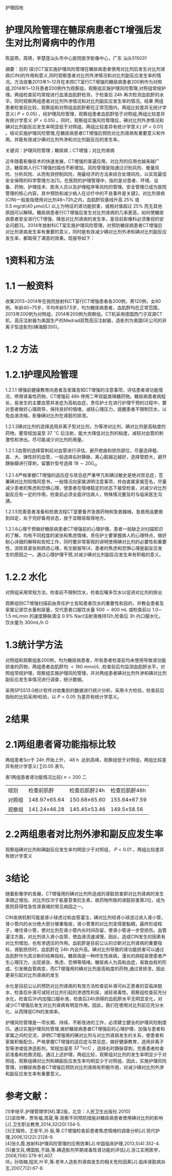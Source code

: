 护理园地

# 护理风险管理在糖尿病患者CT增强后发生对比剂肾病中的作用

陈瑟燕，周琇，李楚莲汕头市中心医院医学影像中心，广东 汕头515031

摘要：目的 探讨CT室实施护理风险管理在糖尿病患者使用对比剂后发生对比剂肾病(CIN)的作用和意义,同时观察患者对比剂外渗情况和对比剂副反应发生率的情况。方法收集2013年1\~12月在本院CT室行CT增强的糖尿病患者200例作为对照组,2014年1\~12月患者200例作为观察组，观察组实施护理风险管理,对照组常规护理。两组检查前均常规进行血液血肌酐检测，于检查后 $2 4 \mathrm { h }$ 再次检测血肌酐的水平。同时观察两组患者对比剂外渗情况和对比剂副反应发生率的情况。结果 两组患者检查前比较，观察组和对照组血肌酐都在正常范围内，两组比较差异无统计学意义( $P { < } 0 . 0 5 )$ ，经护理风险管理，观察组患者血肌酐低于对照组,两组比较差异有统计学意义 $( P { < } 0 . 0 5 )$ 。同时，观察组实施风险管理后，碘对比剂外渗情况和碘对比剂副反应发生率明显低于对照组，两组比较差异有统计学意义( $( P { < } 0 . 0 1 )$ 。结论实施护理风险管理,在糖尿病患者CT增强后预防对比剂肾病有重要意义和作用。并能有效减少碘对比剂外渗和对比剂副反应的发生率。

关键词：护理风险管理；糖尿病；CT增强；对比剂肾病

近年随着影像技术的快速发展，CT增强的普遍应用，对比剂的应用也越来越广泛，糖尿病人行CT增强扫描也不断增加。风险管理是指通过识别风险、衡量风险、分析风险、从而有效控制风险，用最经济的方法来综合处理风险，以实现最佳安全保障的科学管理方法[1]。在医院的护理管理中，指的是对患者、环境、设备、药物、护理技术、医务人员以及护理程序等风险的管理。安全管理已成为医院管理的核心内容，其中预防和减少病人在诊疗中的不良事件是关键2。对比剂肾病(CIN)一般是指使用对比剂48\~72h之内，血肌酐较基线升高 $2 5 \%$ 或 $0 . 5 ~ \mathrm { m g / d l } ( 4 0 ~ \mu \mathrm { m o l / L } )$ 以上为特征的肾功能损害，或相对值超过 $2 5 \%$ 而无其他原因可以解释。糖尿病患者行CT增强后发生对比剂肾病的几率更高，如何使糖尿病患者安全进行CT增强，降低对比剂肾病的发生率，是目前影像科必须重视的安全问题3]。2014年放射科CT室实施护理风险管理，对预防糖尿病患者CT增强后对比剂肾病发生率有重要的意义，同时能有效减少碘对比剂外渗和碘对比剂副反应发生率，都取得了满意的效果。现报导如下：

# 1资料和方法

# 1.1 一般资料

收集2013\~2014年在我院放射科CT室行CT增强患者各200例，男120例，女80例，年龄40\~75岁，平均年龄57.5岁，均为糖尿病患者，血肌酐均在正常范围，2013年200例为对照组，2014年200例为观察组。CT机采用德国西门子双源CT机，高压注射器为美国生产的Medrad双筒高压注射器，造影剂为美国GE公司的非离子型造影剂(碘海醇350)。

# 1.2 方法

# 1.2.1护理风险管理

1.2.1.1 增强前健康教育向患者及家属告知CT增强的注意事项，评估患者肾功能情况，停用肾毒性药物，CT增强前 $4 8 \mathrm { { h } }$ 停用二甲双胍类降糖药物。糖尿病患者病程长，易发生的主要血管并发症为高粘血症，责任护士在进行护理干预的过程中，要对患者做好心理疏导，保持良好的情绪，减轻心理压力，提醒患者不限制饮水，以免血液浓缩，影像碘对比剂在肾脏的排泄。

1.2.1.2碘对比剂的选择选用非离子型对比剂，为等渗对比剂，碘对比剂是高粘度的药物，要常规加温至 $3 7 \ \mathrm { { ^ { \circ } C } }$ 后注射，能大大降低对比剂的粘度，减轻对血管的刺激性和渗出。尽可能减少对比剂的用量。

1.2.1.3血管的选择穿刺前对血管进行评估，避开疤痕和损伤部位，尽量选择粗、直、大、弹性好的血管，一般选择右肘静脉，离心脏越近越好，选择管腔大，避开静脉瓣进行穿刺，留置针型号选择 $1 8 { \sim } 2 0 \mathrm { G } _ { \odot }$

1.2.1.4严格掌握CT增强的适应症与禁忌症严重甲亢和碘过敏史是绝对禁忌症，签署碘对比剂知情同意书，一般情况向家属讲明注意事项，并由直属家属签名，尽量减少患者的焦虑和恐惧心理，使患者在情绪稳定的状态下接受检查，对减少对比剂副反应有一定的作用。检查前必须全面评估病人，特殊情况要及时与临床医生沟通。

1.2.1.5完善患者准备和抢救流程CT室要备齐急救药物和急救器械，急救用品要做到四定，处于完好备用状态，放于显眼易取得地方。

1.2.1.6心理干预做好糖尿病患者CT增强前的心理护理，患者一般缺乏对扫描知识的了解，均有不同程度的紧张和焦虑情绪，责任护士要掌握病人的心理特点，做好耐心详细的解释和告知工作，同时要非常客观的讲明使用碘对比剂的必要性和重要性，消除其紧张和顾虑心理，有文献报导[4，患者的焦虑和恐惧心理是副反应发生的原因之一。通过心理护理干预,对减少碘对比剂副反应发生率有积极的意义。

# 1.2.2 水化

对照组采用常规方法，检查前不限制饮水，检查后嘱多饮水以促进对比剂的排出

观察组则CT增强扫描前由责任护士告知患者饮水的重要性和目的，并教会患者及家属记录饮水量和尿量，交代患者口服饮水量 ${ 5 0 0 } { \sim } 8 0 0 ~ \mathrm { m L }$ 或检查前以 $1 . 0 \sim$ $1 . 5 ~ \mathrm { m L / m i n }$ 的速度静脉滴注 $0 . 9 \%$ Nacl注射液维持12h,检查后 $3 \mathrm { h }$ 内口服水化，饮水量为 $3 0 0 \mathrm { m L / h }$ O

# 1.3统计学方法

对照组和观察组各200例，均为糖尿病患者，所有患者检查前均未使用导致肾功能损害的药物，两组患者血肌酐均 ${ < } 1 8 0 \ \mathrm { m m o l / L }$ ,检查前后均监测血肌酐水平，对照组常规护理，观察组实施护理风险管理，并对两组患者碘对比剂外渗和碘对比剂副反应发生率情况进行调查，统计数据。

采用SPSS13.0统计软件对收集到的数据进行统计分析，采用卡方检验，检查前后指标的比较采用t检验，以 $P { < } 0 . 0 5$ 为差异有统计学意义。

# 2结果

# 2.1两组患者肾功能指标比较

两组患者Scr于 $2 4 \mathrm { h }$ 开始上升， $4 8 \mathrm { ~ h ~ }$ 达到高峰，观察组低于对照组，两组比较差异有统计学意义( $\scriptstyle \sum ( 0 . 0 5$ 表1)。

表1两组患者肾功能情况比较( $\scriptstyle n = 2 0 0$ 二  

<html><body><table><tr><td>组别</td><td>检查前肌酐</td><td>检查后肌酐24h</td><td>检查后肌酐48h</td></tr><tr><td>对照组</td><td>148.97±65.64</td><td>150.68±65.60</td><td>155.64±67.59</td></tr><tr><td>观察组</td><td>141.24±46.28</td><td>145.45±53.46</td><td>149.5±58.56</td></tr></table></body></html>

# 2.2两组患者对比剂外渗和副反应发生率

观察组碘对比剂和碘副反应发生率均明显少于对照组， $P { < } 0 . 0 1$ ，两组比较差异有统计学意义

# 3结论

随着影像学的发展，CT增强用的碘对比剂所造成的肾脏损害即对比剂肾病的发生率随之增加，对比剂仅次于氨基苷类抗生素，居药物所致的肾脏损害第2位，成为医院获得性急性肾衰竭的常见病因之一。

CIN发病机制可能是肾小球虑过和血管灌注，碘对比剂经肾小球滤过进入肾小管，肾小管内的水分绝大部分被重吸收，肾小管里的对比剂变得更黏稠，最终形成栓子，堵住肾小管，使对比剂在肾小管内长时间存留，使肾小管进一步受损伤。血管灌注方面，对比剂进入肾小血管，使血液流速减慢，因此，造成CIN发生的因素有对比剂增加，也有渗透压的作用。血肌酐是目前公认的诊断对比剂肾病的重要指标，肾脏损伤时，血肌酐在 $2 4 \mathrm { h }$ 内会升高。碘对比剂导致的肾功能损害可以通过血肌酐作为其诊断的经典指标。糖尿病是一种终生性疾病，漫长的病程易使患者产生心理压力，出现紧张、焦虑、恐惧等情绪。糖尿病人为高粘血症，易致血栓的形成，引发微血管病变，而CT增强用的碘对比剂是高粘度的药物,通过肾排泄，因此更易引起对比剂肾病的发生

水化是目前公认的预防对比剂肾病的有效方法检查前补液可纠正患者的亚临床脱水，检查后补液可减轻对比剂引起的渗透性利尿，减轻肾毒性。观察组检查前充分水化，检查后3h内加强口服补液，检查后24h测得的血肌酐水平无明显变化，对减少CT增强后发生对比剂肾病有明显作用。因此，我们在使用对比剂前应充分水化，从而降低CIN的发病率。

护理风险管理是一项长期、持续、不断改进的工作，必须建立健全的护理风险制度[5。通过实施护理风险管理,做好糖尿病患者CT增强前的心理护理，加强与患者和家属之间的交流，讲明CT增强用的碘对比剂与对比剂肾病发生的关系，使患者和家属积极配合。严格掌握CT增强的适应症与禁忌症，做好健康教育，选用非离子型等渗或低渗造影剂，常规加温至 $3 7 \ \mathrm { { ^ circ C } }$ ，选择右时静脉穿刺，完善患者检查前准备和抢救流程。通过上述护理，两组比较，观察组对比剂的发生率明显少于对照组，观察组碘对比剂和碘副反应发生率均明显少于对照组，因此，实施护理风险管理，对糖尿病患者CT增强后预防对比剂肾病有积极作用，对减少碘对比剂外渗和副反应发生率有重要意义。

# 参考文献：

[1]李继平.护理管理学[M].第2版，北京：人民卫生出版社.2010]  
[2]梁改琴，贾有福,周晟,等.观察不同预防措施对糖尿病患者使用碘对比剂的影响[J].卫生职业教育,2014,32(20):134-5.  
[3]王锦玲，王安平,孙 丽,等.CT增强检查前患者焦虑情绪的调查分析[J].现代护理,2006,12(22):2128-9.  
[4]张久霞.放射科护理风险管理的应用效果[J].中国临床护理,2013,5(4):352-4.  
[5]姜文兵,傅国胜,于路,等.碘造影剂早期肾毒性肾功能的评估[J].浙江实用医学，2006,11(6):379-81,407.  
[6」孙晓楠,程庆,叶平,等.老年人造影剂肾病发生的相关危险因素[J].临床肾脏病杂志,2007,7(2):67-8.